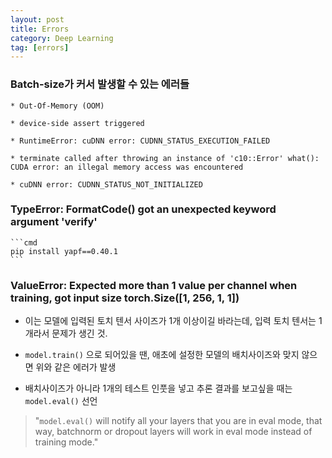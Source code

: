 ```yaml
---
layout: post
title: Errors
category: Deep Learning
tag: [errors]
---
```


### Batch-size가 커서 발생할 수 있는 에러들

    * Out-Of-Memory (OOM)

    * device-side assert triggered

    * RuntimeError: cuDNN error: CUDNN_STATUS_EXECUTION_FAILED

    * terminate called after throwing an instance of 'c10::Error' what():  CUDA error: an illegal memory access was encountered

    * cuDNN error: CUDNN_STATUS_NOT_INITIALIZED



### TypeError: FormatCode() got an unexpected keyword argument 'verify'

    ```cmd
    pip install yapf==0.40.1
    ```


### ValueError: Expected more than 1 value per channel when training, got input size torch.Size([1, 256, 1, 1])

* 이는 모델에 입력된 토치 텐서 사이즈가 1개 이상이길 바라는데, 입력 토치 텐서는 1개라서 문제가 생긴 것.

* `model.train()` 으로 되어있을 땐, 애초에 설정한 모델의 배치사이즈와 맞지 않으면 위와 같은 에러가 발생

* 배치사이즈가 아니라 1개의 테스트 인풋을 넣고 추론 결과를 보고싶을 때는 `model.eval()` 선언

> "`model.eval()` will notify all your layers that you are in eval mode, that way, batchnorm or dropout layers will work in eval mode instead of training mode."

